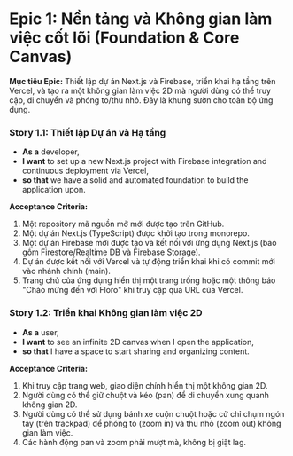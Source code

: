# Epic 1: Nền tảng và Không gian làm việc cốt lõi (Foundation & Core Canvas)

**Mục tiêu Epic:** Thiết lập dự án Next.js và Firebase, triển khai hạ tầng trên Vercel, và tạo ra một không gian làm việc 2D mà người dùng có thể truy cập, di chuyển và phóng to/thu nhỏ. Đây là khung sườn cho toàn bộ ứng dụng.

### Story 1.1: Thiết lập Dự án và Hạ tầng

- **As a** developer,
- **I want** to set up a new Next.js project with Firebase integration and continuous deployment via Vercel,
- **so that** we have a solid and automated foundation to build the application upon.

**Acceptance Criteria:**

1.  Một repository mã nguồn mở mới được tạo trên GitHub.
2.  Một dự án Next.js (TypeScript) được khởi tạo trong monorepo.
3.  Một dự án Firebase mới được tạo và kết nối với ứng dụng Next.js (bao gồm Firestore/Realtime DB và Firebase Storage).
4.  Dự án được kết nối với Vercel và tự động triển khai khi có commit mới vào nhánh chính (main).
5.  Trang chủ của ứng dụng hiển thị một trang trống hoặc một thông báo "Chào mừng đến với Floro" khi truy cập qua URL của Vercel.

### Story 1.2: Triển khai Không gian làm việc 2D

- **As a** user,
- **I want** to see an infinite 2D canvas when I open the application,
- **so that** I have a space to start sharing and organizing content.

**Acceptance Criteria:**

1.  Khi truy cập trang web, giao diện chính hiển thị một không gian 2D.
2.  Người dùng có thể giữ chuột và kéo (pan) để di chuyển xung quanh không gian 2D.
3.  Người dùng có thể sử dụng bánh xe cuộn chuột hoặc cử chỉ chụm ngón tay (trên trackpad) để phóng to (zoom in) và thu nhỏ (zoom out) không gian làm việc.
4.  Các hành động pan và zoom phải mượt mà, không bị giật lag.
